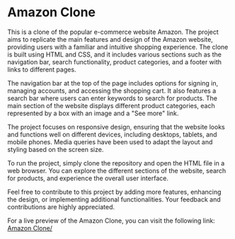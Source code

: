 <h1> Amazon Clone </h1>

This is a clone of the popular e-commerce website Amazon. The project aims to replicate the main features and design of the Amazon website, providing users with a familiar and intuitive shopping experience. The clone is built using HTML and CSS, and it includes various sections such as the navigation bar, search functionality, product categories, and a footer with links to different pages.

The navigation bar at the top of the page includes options for signing in, managing accounts, and accessing the shopping cart. It also features a search bar where users can enter keywords to search for products. The main section of the website displays different product categories, each represented by a box with an image and a "See more" link.

The project focuses on responsive design, ensuring that the website looks and functions well on different devices, including desktops, tablets, and mobile phones. Media queries have been used to adapt the layout and styling based on the screen size.

To run the project, simply clone the repository and open the HTML file in a web browser. You can explore the different sections of the website, search for products, and experience the overall user interface.

Feel free to contribute to this project by adding more features, enhancing the design, or implementing additional functionalities. Your feedback and contributions are highly appreciated.

For a live preview of the Amazon Clone, you can visit the following link: <a href="https://rahul28428.github.io/Amazon-Clone/" target="_blank">Amazon Clone/</a>

